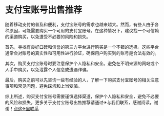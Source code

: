 # 支付宝账号出售推荐

随着移动支付的普及和便利，支付宝账号的需求也越来越大。然而，有些人由于各种原因，可能需要购买一个可用的支付宝账号。在这种情况下，建议找一个可信赖的渠道购买，以免遭受不必要的风险和损失。

首先，寻找有良好口碑和信誉的第三方平台进行购买是一个不错的选择。这些平台通常会对账号的真实性和可用性进行验证，确保用户购买到的账号是合法有效的。

其次，购买支付宝账号时要注意保护个人隐私和安全。避免在不明来源的网站或个人手中购买，以免泄露个人信息或遭遇诈骗。

最后，购买之前可以先咨询一些有经验的人，了解一下购买支付宝账号的相关注意事项和常见问题，避免踩坑和上当受骗。

综上所述，购买支付宝账号需要谨慎选择渠道，保护个人隐私和安全，避免不必要的风险和损失。更多关于支付宝账号出售推荐请通过✈与我们联系，感谢阅读，谢谢！[点这✈里联系](https://gg.k02.cc)